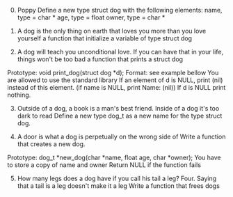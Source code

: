0. Poppy
   Define a new type struct dog with the following elements:
 name, type = char *
 age, type = float
 owner, type = char *

1. A dog is the only thing on earth that loves you more than you love yourself
   a function that initialize a variable of type struct dog

2. A dog will teach you unconditional love. If you can have that in your life, things won't be too bad
   a function that prints a struct dog

 Prototype: void print_dog(struct dog *d);
 Format: see example bellow
 You are allowed to use the standard library
 If an element of d is NULL, print (nil) instead of this element. (if name is NULL, print Name: (nil))
 If d is NULL print nothing.

3. Outside of a dog, a book is a man's best friend. Inside of a dog it's too dark to read
   Define a new type dog_t as a new name for the type struct dog.

4. A door is what a dog is perpetually on the wrong side of
   Write a function that creates a new dog.

 Prototype: dog_t *new_dog(char *name, float age, char *owner);
 You have to store a copy of name and owner
 Return NULL if the function fails

5. How many legs does a dog have if you call his tail a leg? Four. Saying that a tail is a leg doesn't make it a leg
   Write a function that frees dogs
